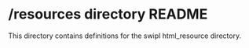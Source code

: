 # /resources directory README

This directory contains definitions for the swipl html_resource directory.


 
 

 
 
 
 

 
 